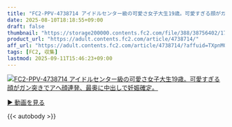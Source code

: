 ```yaml
---
title: "FC2-PPV-4738714 アイドルセンター級の可愛さ女子大生19歳。可愛すぎる顔がガン突きでアヘ顔連発、最奥に中出しで妊娠確定。"
date: 2025-08-10T18:18:55+09:00
draft: false
thumbnail: "https://storage200000.contents.fc2.com/file/388/38756402/1754559330.26.png"
product_url: "https://adult.contents.fc2.com/article/4738714/"
aff_url: "https://adult.contents.fc2.com/article/4738714/?affuid=TXpnM01qYzFNalk9"
tags: [FC2, 収集]
lastmod: 2025-09-11T15:46:23+09:00
---
```

[![FC2-PPV-4738714 アイドルセンター級の可愛さ女子大生19歳。可愛すぎる顔がガン突きでアヘ顔連発、最奥に中出しで妊娠確定。](https://storage200000.contents.fc2.com/file/388/38756402/1754559330.26.png)](https://adult.contents.fc2.com/article/4738714/?affuid=TXpnM01qYzFNalk9)

[▶︎ 動画を見る](https://adult.contents.fc2.com/article/4738714/?affuid=TXpnM01qYzFNalk9)


{{< autobody >}}

